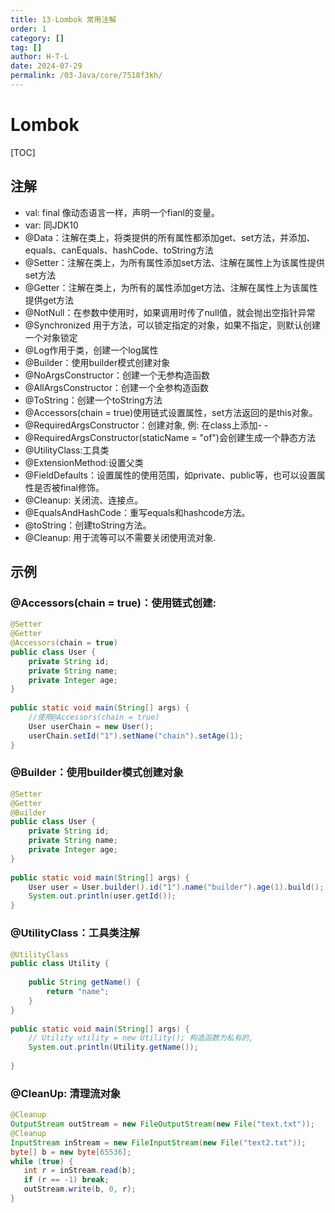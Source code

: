 ```yaml
---
title: 13-Lombok 常用注解
order: 1
category: []
tag: []
author: H·T·L
date: 2024-07-29
permalink: /03-Java/core/7518f3kh/
---
```

# Lombok

[TOC]

## 注解

- val: final 像动态语言一样，声明一个fianl的变量。
- var: 同JDK10
- @Data：注解在类上，将类提供的所有属性都添加get、set方法，并添加、equals、canEquals、hashCode、toString方法
- @Setter：注解在类上，为所有属性添加set方法、注解在属性上为该属性提供set方法
- @Getter：注解在类上，为所有的属性添加get方法、注解在属性上为该属性提供get方法
- @NotNull：在参数中使用时，如果调用时传了null值，就会抛出空指针异常
- @Synchronized 用于方法，可以锁定指定的对象，如果不指定，则默认创建一个对象锁定
- @Log作用于类，创建一个log属性
- @Builder：使用builder模式创建对象
- @NoArgsConstructor：创建一个无参构造函数
- @AllArgsConstructor：创建一个全参构造函数
- @ToString：创建一个toString方法
- @Accessors(chain = true)使用链式设置属性，set方法返回的是this对象。
- @RequiredArgsConstructor：创建对象, 例: 在class上添加- - 
- @RequiredArgsConstructor(staticName = "of")会创建生成一个静态方法
- @UtilityClass:工具类
- @ExtensionMethod:设置父类
- @FieldDefaults：设置属性的使用范围，如private、public等，也可以设置属性是否被final修饰。
- @Cleanup: 关闭流、连接点。
- @EqualsAndHashCode：重写equals和hashcode方法。
- @toString：创建toString方法。
- @Cleanup: 用于流等可以不需要关闭使用流对象.

## 示例

### @Accessors(chain = true)：使用链式创建:

```java
@Setter
@Getter
@Accessors(chain = true)
public class User {
    private String id;
    private String name;
    private Integer age;
}
 
public static void main(String[] args) {
    //使用@Accessors(chain = true)
    User userChain = new User();
    userChain.setId("1").setName("chain").setAge(1);
}
```

### @Builder：使用builder模式创建对象

```java
@Setter
@Getter
@Builder
public class User {
    private String id;
    private String name;
    private Integer age;
}
 
public static void main(String[] args) {
    User user = User.builder().id("1").name("builder").age(1).build();
    System.out.println(user.getId());
}
```

### @UtilityClass：工具类注解

```java
@UtilityClass
public class Utility {
 
    public String getName() {
        return "name";
    }
}
 
public static void main(String[] args) {
    // Utility utility = new Utility(); 构造函数为私有的,
    System.out.println(Utility.getName());
 
}
```

### @CleanUp: 清理流对象

```java
@Cleanup
OutputStream outStream = new FileOutputStream(new File("text.txt"));
@Cleanup
InputStream inStream = new FileInputStream(new File("text2.txt"));
byte[] b = new byte[65536];
while (true) {
   int r = inStream.read(b);
   if (r == -1) break;
   outStream.write(b, 0, r); 
}
```

